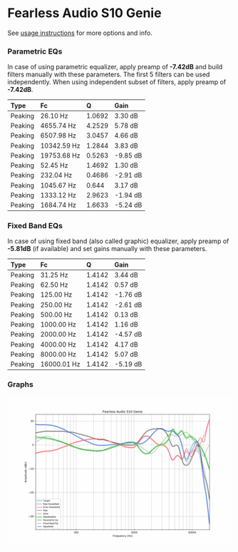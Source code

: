 # Fearless Audio S10 Genie
See [usage instructions](https://github.com/jaakkopasanen/AutoEq#usage) for more options and info.

### Parametric EQs
In case of using parametric equalizer, apply preamp of **-7.42dB** and build filters manually
with these parameters. The first 5 filters can be used independently.
When using independent subset of filters, apply preamp of **-7.42dB**.

| Type    | Fc          |      Q | Gain     |
|:--------|:------------|:-------|:---------|
| Peaking | 26.10 Hz    | 1.0692 | 3.30 dB  |
| Peaking | 4655.74 Hz  | 4.2529 | 5.78 dB  |
| Peaking | 6507.98 Hz  | 3.0457 | 4.66 dB  |
| Peaking | 10342.59 Hz | 1.2844 | 3.83 dB  |
| Peaking | 19753.68 Hz | 0.5263 | -9.85 dB |
| Peaking | 52.45 Hz    | 1.4692 | 1.30 dB  |
| Peaking | 232.04 Hz   | 0.4686 | -2.91 dB |
| Peaking | 1045.67 Hz  | 0.644  | 3.17 dB  |
| Peaking | 1333.12 Hz  | 2.9623 | -1.94 dB |
| Peaking | 1684.74 Hz  | 1.6633 | -5.24 dB |

### Fixed Band EQs
In case of using fixed band (also called graphic) equalizer, apply preamp of **-5.81dB**
(if available) and set gains manually with these parameters.

| Type    | Fc          |      Q | Gain     |
|:--------|:------------|:-------|:---------|
| Peaking | 31.25 Hz    | 1.4142 | 3.44 dB  |
| Peaking | 62.50 Hz    | 1.4142 | 0.57 dB  |
| Peaking | 125.00 Hz   | 1.4142 | -1.76 dB |
| Peaking | 250.00 Hz   | 1.4142 | -2.61 dB |
| Peaking | 500.00 Hz   | 1.4142 | 0.13 dB  |
| Peaking | 1000.00 Hz  | 1.4142 | 1.16 dB  |
| Peaking | 2000.00 Hz  | 1.4142 | -4.57 dB |
| Peaking | 4000.00 Hz  | 1.4142 | 4.17 dB  |
| Peaking | 8000.00 Hz  | 1.4142 | 5.07 dB  |
| Peaking | 16000.01 Hz | 1.4142 | -5.19 dB |

### Graphs
![](./Fearless%20Audio%20S10%20Genie.png)